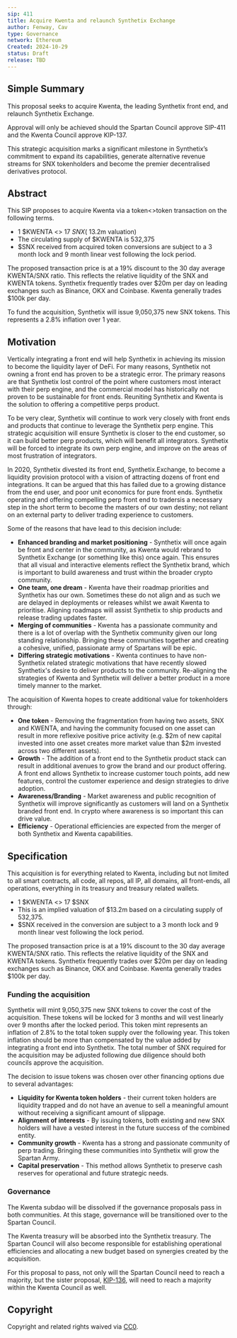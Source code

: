 ```yaml
---
sip: 411
title: Acquire Kwenta and relaunch Synthetix Exchange
author: Fenway, Cav
type: Governance
network: Ethereum
Created: 2024-10-29
status: Draft
release: TBD
---
```


## Simple Summary
This proposal seeks to acquire Kwenta, the leading Synthetix front end, and relaunch Synthetix Exchange. 

Approval will only be achieved should the Spartan Council approve SIP-411 and the Kwenta Council approve KIP-137.

This strategic acquisition marks a significant milestone in Synthetix’s commitment to expand its capabilities, generate alternative revenue streams for SNX tokenholders and become the premier decentralised derivatives protocol.

## Abstract
This SIP proposes to acquire Kwenta via a token<>token transaction on the following terms.
- 1 $KWENTA <> 17 $SNX (~$13.2m valuation)
- The circulating supply of $KWENTA is 532,375
- $SNX received from acquired token conversions are subject to a 3 month lock and 9 month linear vest following the lock period.

The proposed transaction price is at a 19% discount to the 30 day average KWENTA/SNX ratio. This reflects the relative liquidity of the SNX and KWENTA tokens. Synthetix frequently trades over $20m per day on leading exchanges such as Binance, OKX and Coinbase. Kwenta generally trades $100k per day. 

To fund the acquisition, Synthetix will issue 9,050,375 new SNX tokens. This represents a 2.8% inflation over 1 year. 

## Motivation
Vertically integrating a front end will help Synthetix in achieving its mission to become the liquidity layer of DeFi. For many reasons, Synthetix not owning a front end has proven to be a strategic error. The primary reasons are that Synthetix lost control of the point where customers most interact with their perp engine, and the commercial model has historically not proven to be sustainable for front ends. Reuniting Synthetix and Kwenta is the solution to offering a competitive perps product.

To be very clear, Synthetix will continue to work very closely with front ends and products that continue to leverage the Synthetix perp engine. This strategic acquisition will ensure Synthetix is closer to the end customer, so it can build better perp products, which will benefit all integrators. Synthetix will be forced to integrate its own perp engine, and improve on the areas of most frustration of integrators.

In 2020, Synthetix divested its front end, Synthetix.Exchange, to become a liquidity provision protocol with a vision of attracting dozens of front end integrations. It can be argued that this has failed due to a growing distance from the end user, and poor unit economics for pure front ends. Synthetix operating and offering compelling perp front end to tradersis a necessary step in the short term to become the masters of our own destiny; not reliant on an external party to deliver trading experience to customers. 

Some of the reasons that have lead to this decision include:
- **Enhanced branding and market positioning** - Synthetix will once again be front and center in the community, as Kwenta would rebrand to Synthetix Exchange (or something like this) once again. This ensures that all visual and interactive elements reflect the Synthetix brand, which is important to build awareness and trust within the broader crypto community.
- **One team, one dream** - Kwenta have their roadmap priorities and Synthetix has our own. Sometimes these do not align and as such we are delayed in deployments or releases whilst we await Kwenta to prioritise. Aligning roadmaps will assist Synthetix to ship products and release trading updates faster.
- **Merging of communities** - Kwenta has a passionate community and there is a lot of overlap with the Synthetix community given our long standing relationship. Bringing these communities together and creating a cohesive, unified, passionate army of Spartans will be epic.
- **Differing strategic motivations** - Kwenta continues to have non-Synthetix related strategic motivations that have recently slowed Synthetix's desire to deliver products to the community. Re-aligning the strategies of Kwenta and Synthetix will deliver a better product in a more timely manner to the market.

The acquisition of Kwenta hopes to create additional value for tokenholders through:
- **One token** - Removing the fragmentation from having two assets, SNX and KWENTA, and having the community focused on one asset can result in more reflexive positive price activity (e.g. $2m of new capital invested into one asset creates more market value than $2m invested across two different assets).
- **Growth** - The addition of a front end to the Synthetix product stack can result in additional avenues to grow the brand and our product offering. A front end allows Synthetix to increase customer touch points, add new features, control the customer experience and design strategies to drive adoption. 
- **Awareness/Branding** - Market awareness and public recognition of Synthetix will improve significantly as customers will land on a Synthetix branded front end. In crypto where awareness is so important this can drive value.
- **Efficiency** - Operational efficiencies are expected from the merger of both Synthetix and Kwenta capabilities.

## Specification
This acquisition is for everything related to Kwenta, including but not limited to all smart contracts, all code,  all repos, all IP, all domains, all front-ends, all operations, everything in its treasury and treasury related wallets. 
- 1 $KWENTA <> 17 $SNX
- This is an implied valuation of $13.2m based on a circulating supply of 532,375.
- $SNX received in the conversion are subject to a 3 month lock and 9 month linear vest following the lock period.

The proposed transaction price is at a 19% discount to the 30 day average KWENTA/SNX ratio. This reflects the relative liquidity of the SNX and KWENTA tokens. Synthetix frequently trades over $20m per day on leading exchanges such as Binance, OKX and Coinbase. Kwenta generally trades $100k per day. 

### Funding the acquisition
Synthetix will mint 9,050,375 new SNX tokens to cover the cost of the acquisition. These tokens will be locked for 3 months and will vest linearly over 9 months after the locked period. This token mint represents an inflation of 2.8% to the total token supply over the following year. This token inflation should be more than compensated by the value added by integrating a front end into Synthetix. The total number of SNX required for the acquisition may be adjusted following due diligence should both councils approve the acquisition.

The decision to issue tokens was chosen over other financing options due to several advantages:
- **Liquidity for Kwenta token holders** - their current token holders are liquidity trapped and do not have an avenue to sell a meaningful amount without receiving a significant amount of slippage.
- **Alignment of interests** - By issuing tokens, both existing and new SNX holders will have a vested interest in the future success of the combined entity.
- **Community growth** - Kwenta has a strong and passionate community of perp trading. Bringing these communities into Synthetix will grow the Spartan Army. 
- **Capital preservation** - This method allows Synthetix to preserve cash reserves for operational and future strategic needs.

### Governance
The Kwenta subdao will be dissolved if the governance proposals pass in both communities. At this stage, governance will be transitioned over to the Spartan Council.

The Kwenta treasury will be absorbed into the Synthetix treasury. The Spartan Council will also become responsible for establishing operational efficiencies and allocating a new budget based on synergies created by the acquisition. 

For this proposal to pass, not only will the Spartan Council need to reach a majority, but the sister proposal, [KIP-136](https://gov.kwenta.eth.limo/kips/kip-136/), will need to reach a majority within the Kwenta Council as well. 

## Copyright

Copyright and related rights waived via [CC0](https://creativecommons.org/publicdomain/zero/1.0/).

